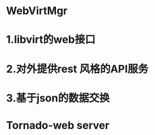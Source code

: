 WebVirtMgr
==========

1.libvirt的web接口
=====
2.对外提供rest 风格的API服务
=====
3.基于json的数据交换
=====
Tornado-web server
==========
